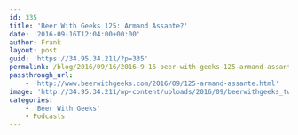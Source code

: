 ```yaml
---
id: 335
title: 'Beer With Geeks 125: Armand Assante?'
date: '2016-09-16T12:04:00+00:00'
author: Frank
layout: post
guid: 'https://34.95.34.211/?p=335'
permalink: /blog/2016/09/16/2016-9-16-beer-with-geeks-125-armand-assante/
passthrough_url:
    - 'http://www.beerwithgeeks.com/2016/09/125-armand-assante.html'
image: 'http://34.95.34.211/wp-content/uploads/2016/09/beerwithgeeks_twittercard-2.jpg'
categories:
    - 'Beer With Geeks'
    - Podcasts
---
```


<div class="
          image-block-outer-wrapper
          layout-caption-hidden
          design-layout-inline
          
          
          
        " data-test="image-block-inline-outer-wrapper"><figure class="
              sqs-block-image-figure
              intrinsic
            " style="max-width:250px;"><div class="image-block-wrapper" data-animation-override="" data-animation-role="image"><div class="sqs-image-shape-container-element
              
          
        
              has-aspect-ratio
            " style="
                position: relative;
                
                  padding-bottom:100%;
                
                overflow: hidden;
              "><noscript>![](https://images.squarespace-cdn.com/content/v1/5070e334e4b00907bc18faef/1473379921913-BOQ0TFS32GWPU1KX8OMU/image-asset.jpeg)</noscript>![](https://images.squarespace-cdn.com/content/v1/5070e334e4b00907bc18faef/1473379921913-BOQ0TFS32GWPU1KX8OMU/image-asset.jpeg)</div></div></figure></div>This week on Beer With Geeks, Frank and Tim are inspired by the recent Disney live action remakes like *The Jungle Book* and *Pete’s Dragon*, so they’re counting down their favorite animated films they’d like to see remade as live action features. Cheers!

<div class="sqs-audio-embed" data-author="Thought Bubble Audio" data-color-theme="dark" data-design-style="minimal" data-duration-in-ms="" data-mime-type="audio/mpeg" data-show-download="false" data-title="Beer With Geeks 125: Armand Assante?" data-url="http://www.podtrac.com/pts/redirect.mp3/archive.org/download/BWG125/BWG125.mp3"></div>